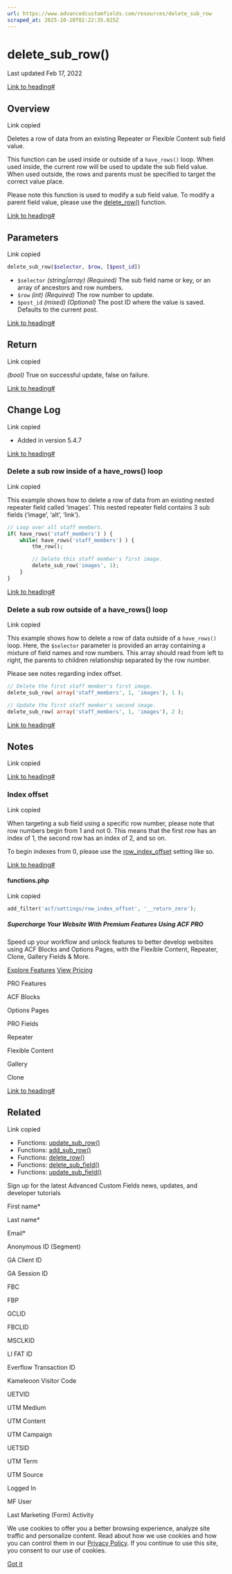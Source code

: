 ```yaml
---
url: https://www.advancedcustomfields.com/resources/delete_sub_row
scraped_at: 2025-10-20T02:22:35.025Z
---
```


# delete\_sub\_row()

Last updated Feb 17, 2022

[Link to heading#](https://www.advancedcustomfields.com/resources/delete_sub_row/#overview)

## Overview

Link copied

Deletes a row of data from an existing Repeater or Flexible Content sub field value.

This function can be used inside or outside of a `have_rows()` loop. When used inside, the current row will be used to update the sub field value. When used outside, the rows and parents must be specified to target the correct value place.

Please note this function is used to modify a sub field value. To modify a parent field value, please use the [delete\_row()](https://www.advancedcustomfields.com/resources/delete_row/) function.

[Link to heading#](https://www.advancedcustomfields.com/resources/delete_sub_row/#parameters)

## Parameters

Link copied

```php
delete_sub_row($selector, $row, [$post_id])
```

- `$selector` _(string\|array)_ _(Required)_ The sub field name or key, or an array of ancestors and row numbers.
- `$row` _(int)_ _(Required)_ The row number to update.
- `$post_id` _(mixed)_ _(Optional)_ The post ID where the value is saved. Defaults to the current post.

[Link to heading#](https://www.advancedcustomfields.com/resources/delete_sub_row/#return)

## Return

Link copied

_(bool)_ True on successful update, false on failure.

[Link to heading#](https://www.advancedcustomfields.com/resources/delete_sub_row/#change-log)

## Change Log

Link copied

- Added in version 5.4.7

[Link to heading#](https://www.advancedcustomfields.com/resources/delete_sub_row/#delete-a-sub-row-inside-of-a-haverows-loop)

### Delete a sub row inside of a have\_rows() loop

Link copied

This example shows how to delete a row of data from an existing nested repeater field called ‘images’. This nested repeater field contains 3 sub fields (‘image’, ‘alt’, ‘link’).

```php
// Loop over all staff members.
if( have_rows('staff_members') ) {
    while( have_rows('staff_members') ) {
        the_row();

        // Delete this staff member's first image.
        delete_sub_row('images', 1);
    }
}
```

[Link to heading#](https://www.advancedcustomfields.com/resources/delete_sub_row/#delete-a-sub-row-outside-of-a-haverows-loop)

### Delete a sub row outside of a have\_rows() loop

Link copied

This example shows how to delete a row of data outside of a `have_rows()` loop. Here, the `$selector` parameter is provided an array containing a mixture of field names and row numbers. This array should read from left to right, the parents to children relationship separated by the row number.

Please see notes regarding index offset.

```php
// Delete the first staff member's first image.
delete_sub_row( array('staff_members', 1, 'images'), 1 );

// Update the first staff member's second image.
delete_sub_row( array('staff_members', 1, 'images'), 2 );
```

[Link to heading#](https://www.advancedcustomfields.com/resources/delete_sub_row/#notes)

## Notes

Link copied

[Link to heading#](https://www.advancedcustomfields.com/resources/delete_sub_row/#index-offset)

### Index offset

Link copied

When targeting a sub field using a specific row number, please note that row numbers begin from 1 and not 0. This means that the first row has an index of 1, the second row has an index of 2, and so on.

To begin indexes from 0, please use the [row\_index\_offset](https://www.advancedcustomfields.com/resources/acf-settings/) setting like so.

[Link to heading#](https://www.advancedcustomfields.com/resources/delete_sub_row/#functionsphp)

#### functions.php

Link copied

```php
add_filter('acf/settings/row_index_offset', '__return_zero');
```

##### Supercharge Your Website With Premium Features Using ACF PRO

Speed up your workflow and unlock features to better develop websites using ACF Blocks and Options Pages, with the Flexible Content, Repeater,
Clone, Gallery Fields & More.


[Explore Features](https://www.advancedcustomfields.com/pro/) [View Pricing](https://www.advancedcustomfields.com/pro/#pricing-table/)

PRO Features

ACF Blocks

Options Pages

PRO Fields

Repeater

Flexible Content

Gallery

Clone

[Link to heading#](https://www.advancedcustomfields.com/resources/delete_sub_row/#related)

## Related

Link copied

- Functions: [update\_sub\_row()](https://www.advancedcustomfields.com/resources/update_sub_row/)
- Functions: [add\_sub\_row()](https://www.advancedcustomfields.com/resources/add_sub_row/)
- Functions: [delete\_row()](https://www.advancedcustomfields.com/resources/delete_row/)
- Functions: [delete\_sub\_field()](https://www.advancedcustomfields.com/resources/delete_sub_field/)
- Functions: [update\_sub\_field()](https://www.advancedcustomfields.com/resources/update_sub_field/)

Sign up for the latest Advanced Custom Fields news, updates, and developer tutorials

First name\*

Last name\*

Email\*

Anonymous ID (Segment)

GA Client ID

GA Session ID

FBC

FBP

GCLID

FBCLID

MSCLKID

LI FAT ID

Everflow Transaction ID

Kameleoon Visitor Code

UETVID

UTM Medium

UTM Content

UTM Campaign

UETSID

UTM Term

UTM Source

Logged In

MF User

Last Marketing (Form) Activity

We use cookies to offer you a better browsing experience, analyze site traffic and personalize content. Read about how we use cookies and how you can control them in our [Privacy Policy](https://wpengine.com/legal/privacy/). If you continue to use this site, you consent to our use of cookies.

[Got it](https://www.advancedcustomfields.com/resources/delete_sub_row/#)